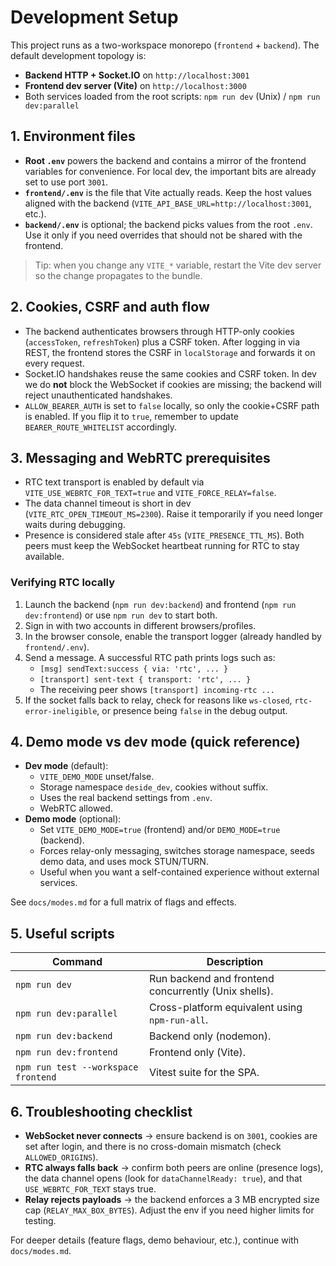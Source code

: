 # Development Setup

This project runs as a two-workspace monorepo (`frontend` + `backend`). The default development topology is:

- **Backend HTTP + Socket.IO** on `http://localhost:3001`
- **Frontend dev server (Vite)** on `http://localhost:3000`
- Both services loaded from the root scripts: `npm run dev` (Unix) / `npm run dev:parallel`

## 1. Environment files

- **Root `.env`** powers the backend and contains a mirror of the frontend variables for convenience. For local dev, the important bits are already set to use port `3001`.
- **`frontend/.env`** is the file that Vite actually reads. Keep the host values aligned with the backend (`VITE_API_BASE_URL=http://localhost:3001`, etc.).
- **`backend/.env`** is optional; the backend picks values from the root `.env`. Use it only if you need overrides that should not be shared with the frontend.

> Tip: when you change any `VITE_*` variable, restart the Vite dev server so the change propagates to the bundle.

## 2. Cookies, CSRF and auth flow

- The backend authenticates browsers through HTTP-only cookies (`accessToken`, `refreshToken`) plus a CSRF token. After logging in via REST, the frontend stores the CSRF in `localStorage` and forwards it on every request.
- Socket.IO handshakes reuse the same cookies and CSRF token. In dev we do **not** block the WebSocket if cookies are missing; the backend will reject unauthenticated handshakes.
- `ALLOW_BEARER_AUTH` is set to `false` locally, so only the cookie+CSRF path is enabled. If you flip it to `true`, remember to update `BEARER_ROUTE_WHITELIST` accordingly.

## 3. Messaging and WebRTC prerequisites

- RTC text transport is enabled by default via `VITE_USE_WEBRTC_FOR_TEXT=true` and `VITE_FORCE_RELAY=false`.
- The data channel timeout is short in dev (`VITE_RTC_OPEN_TIMEOUT_MS=2300`). Raise it temporarily if you need longer waits during debugging.
- Presence is considered stale after `45s` (`VITE_PRESENCE_TTL_MS`). Both peers must keep the WebSocket heartbeat running for RTC to stay available.

### Verifying RTC locally

1. Launch the backend (`npm run dev:backend`) and frontend (`npm run dev:frontend`) or use `npm run dev` to start both.
2. Sign in with two accounts in different browsers/profiles.
3. In the browser console, enable the transport logger (already handled by `frontend/.env`).
4. Send a message. A successful RTC path prints logs such as:
   - `[msg] sendText:success { via: 'rtc', ... }`
   - `[transport] sent-text { transport: 'rtc', ... }`
   - The receiving peer shows `[transport] incoming-rtc ...`
5. If the socket falls back to relay, check for reasons like `ws-closed`, `rtc-error-ineligible`, or presence being `false` in the debug output.

## 4. Demo mode vs dev mode (quick reference)

- **Dev mode** (default):
  - `VITE_DEMO_MODE` unset/false.
  - Storage namespace `deside_dev`, cookies without suffix.
  - Uses the real backend settings from `.env`.
  - WebRTC allowed.
- **Demo mode** (optional):
  - Set `VITE_DEMO_MODE=true` (frontend) and/or `DEMO_MODE=true` (backend).
  - Forces relay-only messaging, switches storage namespace, seeds demo data, and uses mock STUN/TURN.
  - Useful when you want a self-contained experience without external services.

See `docs/modes.md` for a full matrix of flags and effects.

## 5. Useful scripts

| Command | Description |
| ------- | ----------- |
| `npm run dev` | Run backend and frontend concurrently (Unix shells). |
| `npm run dev:parallel` | Cross-platform equivalent using `npm-run-all`. |
| `npm run dev:backend` | Backend only (nodemon). |
| `npm run dev:frontend` | Frontend only (Vite). |
| `npm run test --workspace frontend` | Vitest suite for the SPA. |

## 6. Troubleshooting checklist

- **WebSocket never connects** → ensure backend is on `3001`, cookies are set after login, and there is no cross-domain mismatch (check `ALLOWED_ORIGINS`).
- **RTC always falls back** → confirm both peers are online (presence logs), the data channel opens (look for `dataChannelReady: true`), and that `USE_WEBRTC_FOR_TEXT` stays true.
- **Relay rejects payloads** → the backend enforces a 3 MB encrypted size cap (`RELAY_MAX_BOX_BYTES`). Adjust the env if you need higher limits for testing.

For deeper details (feature flags, demo behaviour, etc.), continue with `docs/modes.md`.
